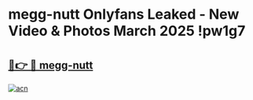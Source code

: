 # megg-nutt Onlyfans Leaked - New Video & Photos March 2025 !pw1g7

# <h2><a href="https://g4irjv.iuczelnia.edu.pl?title=megg-nutt&ref=pw1g7">🔗👉 🔴 megg-nutt</a></h2>

[![acn](https://github.com/user-attachments/assets/0f9c940e-d8b0-45ae-aac7-cd30a18b3e1c)](https://g4irjv.iuczelnia.edu.pl?title=megg-nutt&ref=pw1g7)

